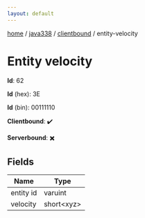 ```yaml
---
layout: default
---
```


[home](/)  /  [java338](/protocol/java338)  /  [clientbound](/protocol/java338/clientbound)  /  entity-velocity

# Entity velocity

**Id**: 62

**Id** (hex): 3E

**Id** (bin): 00111110

**Clientbound**: ✔️

**Serverbound**: ✖️

## Fields

Name | Type
---|---
entity id | varuint
velocity | short&lt;xyz&gt;
